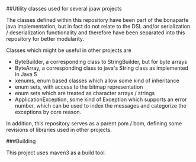 ##Utility classes used for several jpaw projects

The classes defined within this repository have been part of the bonaparte java implementation,
but in fact do not relate to the DSL and/or serialization / deserialization functionality
and therefore have been separated into this repository for better modularity.

Classes which might be useful in other projects are
  * ByteBuilder, a corresponding class to StringBuilder, but for byte arrays
  * ByteArray, a corresponding class to java's String class as implemented in Java 5
  * xenums, enum based classes which allow some kind of inheritance
  * enum sets, with access to the bitmap representation
  * enum sets which are treated as character arrays / strings
  * ApplicationException, some kind of Exception which supports an error number, which can be used to index the messages and categorize the exceptions by core reason.

In addition, this repository serves as a parent pom / bom, defining some revisions of libraries used in other projects.

###Building

This project uses maven3 as a build tool.

